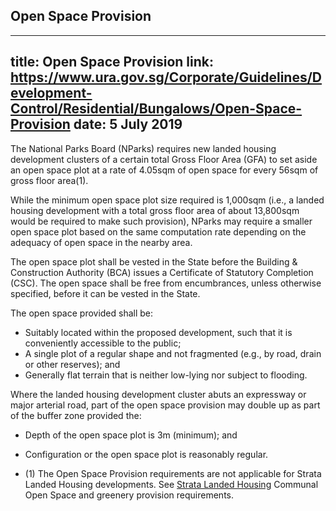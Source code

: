 
## Open Space Provision
---
title: Open Space Provision
link: https://www.ura.gov.sg/Corporate/Guidelines/Development-Control/Residential/Bungalows/Open-Space-Provision
date: 5 July 2019
---

The National Parks Board (NParks) requires new landed housing development clusters of a certain total Gross Floor Area (GFA) to set aside an open space plot at a rate of 4.05sqm of open space for every 56sqm of gross floor area(1).

While the minimum open space plot size required is 1,000sqm (i.e., a landed housing development with a total gross floor area of about 13,800sqm would be required to make such provision), NParks may require a smaller open space plot based on the same computation rate depending on the adequacy of open space in the nearby area.

The open space plot shall be vested in the State before the Building & Construction Authority (BCA) issues a Certificate of Statutory Completion (CSC). The open space shall be free from encumbrances, unless otherwise specified, before it can be vested in the State.

The open space provided shall be:

- Suitably located within the proposed development, such that it is conveniently accessible to the public;
- A single plot of a regular shape and not fragmented (e.g., by road, drain or other reserves); and
- Generally flat terrain that is neither low-lying nor subject to flooding.

Where the landed housing development cluster abuts an expressway or major arterial road, part of the open space provision may double up as part of the buffer zone provided the:

- Depth of the open space plot is 3m (minimum); and
- Configuration or the open space plot is reasonably regular.

- (1) The Open Space Provision requirements are not applicable for Strata Landed Housing developments. See [Strata Landed Housing](https://www.ura.gov.sg/Corporate/Guidelines/Development-Control/Residential/Strata-Landed-Housing/Site-Coverage) Communal Open Space and greenery provision requirements.